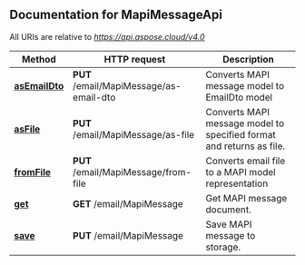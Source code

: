 
## Documentation for MapiMessageApi

All URIs are relative to *https://api.aspose.cloud/v4.0*

Method | HTTP request | Description
------ | ------------ | -----------
 [**asEmailDto**](MapiMessageApi.md#asEmailDto) | **PUT** /email/MapiMessage/as-email-dto | Converts MAPI message model to EmailDto model             
 [**asFile**](MapiMessageApi.md#asFile) | **PUT** /email/MapiMessage/as-file | Converts MAPI message model to specified format and returns as file.             
 [**fromFile**](MapiMessageApi.md#fromFile) | **PUT** /email/MapiMessage/from-file | Converts email file to a MAPI model representation             
 [**get**](MapiMessageApi.md#get) | **GET** /email/MapiMessage | Get MAPI message document.             
 [**save**](MapiMessageApi.md#save) | **PUT** /email/MapiMessage | Save MAPI message to storage.             


    
